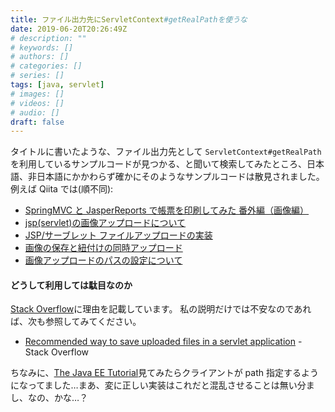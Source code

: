 ```yaml
---
title: ファイル出力先にServletContext#getRealPathを使うな
date: 2019-06-20T20:26:49Z
# description: ""
# keywords: []
# authors: []
# categories: []
# series: []
tags: [java, servlet]
# images: []
# videos: []
# audio: []
draft: false
---
```


タイトルに書いたような、ファイル出力先として `ServletContext#getRealPath` を利用しているサンプルコードが見つかる、と聞いて検索してみたところ、日本語、非日本語にかかわらず確かにそのようなサンプルコードは散見されました。
例えば Qiita では(順不同):

- [SpringMVC と JasperReports で帳票を印刷してみた 番外編（画像編）](https://qiita.com/shibafu/items/a660ce88e3e8a1d6902d)
- [jsp(servlet)の画像アップロードについて](https://qiita.com/yume21116/items/bc31262cae137daee32f)
- [JSP/サーブレット ファイルアップロードの実装](https://qiita.com/ohke/items/bec00a69d3f538aab06b)
- [画像の保存と紐付けの同時アップロード](https://qiita.com/yume21116/items/8a6c0117ac866eb9a058)
- [画像アップロードのパスの設定について](https://qiita.com/k499778/items/0ab656a612456741924b)

#### どうして利用しては駄目なのか

[Stack Overflow](https://ja.stackoverflow.com/a/55904/2808)に理由を記載しています。
私の説明だけでは不安なのであれば、次も参照してみてください。

- [Recommended way to save uploaded files in a servlet application](https://stackoverflow.com/q/18664579/4506703) - Stack Overflow

ちなみに、[The Java EE Tutorial](https://docs.oracle.com/javaee/7/tutorial/servlets016.htm)見てみたらクライアントが path 指定するようになってました…まあ、変に正しい実装はこれだと混乱させることは無い分まし、なの、かな…？
